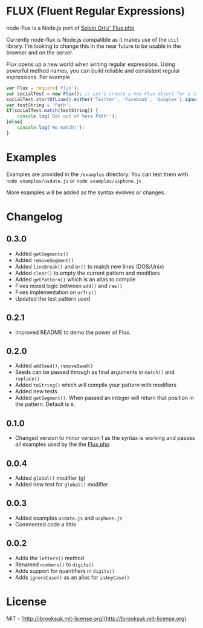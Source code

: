 # FLUX (Fluent Regular Expressions)
node-flux is a Node.js port of [Selvin Ortiz' Flux.php](http://github.com/selvinortiz/flux)

Currently node-flux is Node.js compatible as it makes use of the `util` library. I'm looking to change this in the near future to be usable in the browser and on the server.

Flux opens up a new world when writing regular expressions. Using powerful method names, you can build reliable and consistent regular expressions. For example

```js
var Flux = require('flux');
var socialTest = new Flux(); // Let's create a new Flux object for a test
socialTest.startOfLine().either('Twitter', 'Facebook', 'Google+').ignoreCase().endOfLine();
var testString = 'Path';
if(socialTest.match(testString)) {
	console.log('Get out of here Path!');
}else{
	console.log('No match!');
}
```

# Examples
Examples are provided in the `/examples` directory. You can test them with `node examples/usdate.js` or `node examples/usphone.js`

More examples will be added as the syntax evolves or changes.

# Changelog

## 0.3.0
- Added `getSegments()`
- Added `removeSegment()`
- Added `lineBreak()` and `br()` to match new lines (DOS/Unix)
- Added `clear()` to empty the current pattern and modifiers
- Added `getPattern()` which is an alias to compile
- Fixes mixed logic between `add()` and `raw()`
- Fixes implementation on `orTry()`
- Updated the test pattern used

## 0.2.1
- Improved README to demo the power of Flux.

## 0.2.0
- Added `addSeed()`, `removeSeed()`
- Seeds can be passed through as final arguments in `match()` and `replace()`
- Added `toString()` which will compile your pattern with modifiers
- Added new tests
- Added `getSegment()`. When passed an integer will return that position in the pattern. Default is `0`.

## 0.1.0
- Changed version to minor version 1 as the syntax is working and passes all examples used by the the [Flux.php](http://github.com/selvinortiz/flux)

## 0.0.4
- Added `global()` modifier (g)
- Added new test for `global()` modifier

## 0.0.3
- Added examples `usdate.js` and `usphone.js`
- Commented code a little

## 0.0.2
- Adds the `letters()` method
- Renamed `numbers()` to `digits()`
- Adds support for quantifiers in `digits()`
- Adds `ignoreCase()` as an alias for `inAnyCase()`

# License
MIT - [http://jbrooksuk.mit-license.org](http://jbrooksuk.mit-license.org)